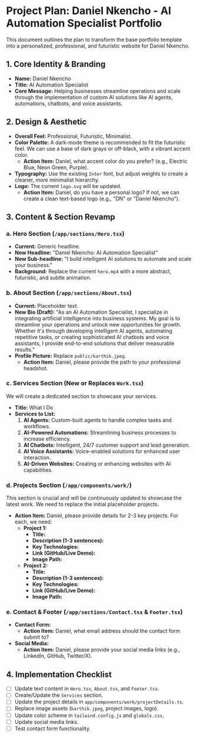 # Project Plan: Daniel Nkencho - AI Automation Specialist Portfolio

This document outlines the plan to transform the base portfolio template into a personalized, professional, and futuristic website for Daniel Nkencho.

## 1. Core Identity & Branding

- **Name:** Daniel Nkencho
- **Title:** AI Automation Specialist
- **Core Message:** Helping businesses streamline operations and scale through the implementation of custom AI solutions like AI agents, automations, chatbots, and voice assistants.

## 2. Design & Aesthetic

- **Overall Feel:** Professional, Futuristic, Minimalist.
- **Color Palette:** A dark-mode theme is recommended to fit the futuristic feel. We can use a base of dark grays or off-black, with a vibrant accent color.
    - **Action Item:** Daniel, what accent color do you prefer? (e.g., Electric Blue, Neon Green, Purple).
- **Typography:** Use the existing `Inter` font, but adjust weights to create a cleaner, more minimalist hierarchy.
- **Logo:** The current `logo.svg` will be updated.
    - **Action Item:** Daniel, do you have a personal logo? If not, we can create a clean text-based logo (e.g., "DN" or "Daniel Nkencho").

## 3. Content & Section Revamp

### a. Hero Section (`/app/sections/Hero.tsx`)

- **Current:** Generic headline.
- **New Headline:** "Daniel Nkencho: AI Automation Specialist"
- **New Sub-headline:** "I build intelligent AI solutions to automate and scale your business."
- **Background:** Replace the current `hero.mp4` with a more abstract, futuristic, and subtle animation.

### b. About Section (`/app/sections/About.tsx`)

- **Current:** Placeholder text.
- **New Bio (Draft):** "As an AI Automation Specialist, I specialize in integrating artificial intelligence into business systems. My goal is to streamline your operations and unlock new opportunities for growth. Whether it's through developing intelligent AI agents, automating repetitive tasks, or creating sophisticated AI chatbots and voice assistants, I provide end-to-end solutions that deliver measurable results."
- **Profile Picture:** Replace `public/karthik.jpeg`.
    - **Action Item:** Daniel, please provide the path to your professional headshot.

### c. Services Section (New or Replaces `Work.tsx`)

We will create a dedicated section to showcase your services.

- **Title:** What I Do
- **Services to List:**
    1.  **AI Agents:** Custom-built agents to handle complex tasks and workflows.
    2.  **AI-Powered Automations:** Streamlining business processes to increase efficiency.
    3.  **AI Chatbots:** Intelligent, 24/7 customer support and lead generation.
    4.  **AI Voice Assistants:** Voice-enabled solutions for enhanced user interaction.
    5.  **AI-Driven Websites:** Creating or enhancing websites with AI capabilities.

### d. Projects Section (`/app/components/work/`)

This section is crucial and will be continuously updated to showcase the latest work. We need to replace the initial placeholder projects.

- **Action Item:** Daniel, please provide details for 2-3 key projects. For each, we need:
    - **Project 1:**
        - **Title:**
        - **Description (1-3 sentences):**
        - **Key Technologies:**
        - **Link (GitHub/Live Demo):**
        - **Image Path:**
    - **Project 2:**
        - **Title:**
        - **Description (1-3 sentences):**
        - **Key Technologies:**
        - **Link (GitHub/Live Demo):**
        - **Image Path:**

### e. Contact & Footer (`/app/sections/Contact.tsx` & `Footer.tsx`)

- **Contact Form:**
    - **Action Item:** Daniel, what email address should the contact form submit to?
- **Social Media:**
    - **Action Item:** Daniel, please provide your social media links (e.g., LinkedIn, GitHub, Twitter/X).

## 4. Implementation Checklist

- [ ] Update text content in `Hero.tsx`, `About.tsx`, and `Footer.tsx`.
- [ ] Create/Update the `Services` section.
- [ ] Update the project details in `app/components/work/projectDetails.ts`.
- [ ] Replace image assets (`karthik.jpeg`, project images, logo).
- [ ] Update color scheme in `tailwind.config.js` and `globals.css`.
- [ ] Update social media links.
- [ ] Test contact form functionality.
